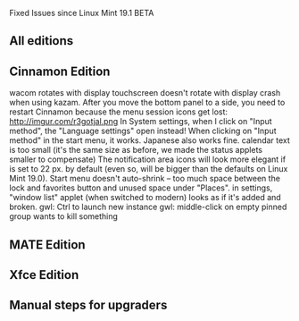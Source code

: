 Fixed Issues since Linux Mint 19.1 BETA

All editions
------------

Cinnamon Edition
----------------

wacom rotates with display
touchscreen doesn't rotate with display
crash when using kazam.
After you move the bottom panel to a side, you need to restart Cinnamon because the menu session icons get lost: http://imgur.com/r3gotjal.png
In System settings, when I click on "Input method", the "Language settings" open instead! When clicking on "Input method" in the start menu, it works. Japanese also works fine.
calendar text is too small (it's the same size as before, we made the status applets smaller to compensate)
The notification area icons will look more elegant if is set to 22 px. by default (even so, will be bigger than the defaults on Linux Mint 19.0).
Start menu doesn't auto-shrink – too much space between the lock and favorites button and unused space under "Places".
in settings, "window list" applet (when switched to modern) looks as if it's added and broken.
gwl: Ctrl to launch new instance
gwl: middle-click on empty pinned group wants to kill something

MATE Edition
------------

Xfce Edition
------------

Manual steps for upgraders
--------------------------
